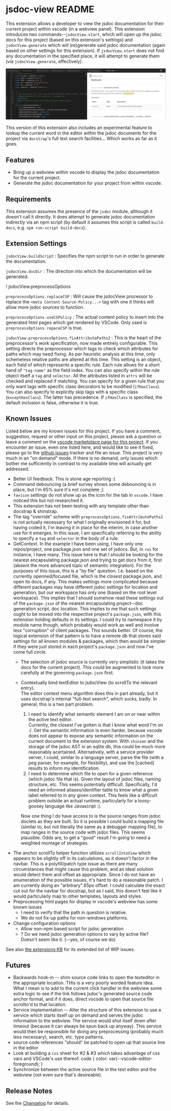 
# jsdoc-view README

This extension allows a developer to view the jsdoc documentation for their current project within vscode (in a webview panel).  This extension introduces two commands--`jsdocView.start`, which will open up the jsdoc docs for this project (based on this extension's settings) and `jsdocView.generate` which will (re)generate said jsdoc documentation (again based on other settings for this extension).  If `jsdocView.start` does not find any documentation in the specified place, it will attempt to generate them (via `jsdocView.generate`, effectively).  

![Screenshot of jsdoc view in action!](assets/screenshot.PNG "jsdoc view of this extension")

This version of this extension also includes an experimental feature to lookup the current word in the editor within the jsdoc documents for the project via `docstrap`'s full text search facilities... Which works as far as it goes.

## Features

- Bring up a webview within vscode to display the jsdoc documentation for the current project.
- Generate the jsdoc documentation for your project from within vscode.

## Requirements

This extension assumes the presence of the `jsdoc` module, although it doesn't call it directly.  It does attempt to generate jsdoc documentation indirectly via an npm script (by default it assumes this script is called `build-docs`, e.g. `npm run-script build-docs`).

## Extension Settings

`jsdocView.buildScript`
:   Specifies the npm script to run in order to generate the documentation.

`jsdocView.docDir`
:   The direction into which the documentation will be generated.

! jsdocView.preprocessOptions

`preprocessOptions.replaceCSP`
:   Will cause the jsdocView processor to replace the `<meta Content-Source-Policy...>` tag with one it thinks will allow more jsdoc sources to function.

`preprocessOptions.useCSPolicy`
:   The actual content policy to insert into the generated html pages which get rendered by VSCode.  Only used is `preprocessOptions.repaceCSP` is true.

`jsdocView.preprocessOptions.fixAttributePaths2`
:   This is the heart of the preprocessor's work specification, now made entirely configurable.  This setting directs the preprocessor which tags to check which attributes for paths which may need fixing.  As per heuristic analysis at this time, only schemeless relative paths are altered at this time.  This setting is an object, each field of which represents a specific rule.  Each rule allows for a short hand of `"tag-name"` as the field index.  You can also specify within the rule object itself a `tag` and `selector`.  All the attributes listed in `attrs` will be checked and replaced if matching.  You can specify for a given rule that you only want tags with specific class decorators to be modified (`ifHasClass`).  You can also specify to explicitly skip tags with a specific class (`exceptHasClass`).  The latter has precedence.  If `ifHasClass` is specified, the default inclusion is false, otherwise it is true. 

## Known Issues

Listed below are my known issues for this project.  If you have a comment, suggestion, request or other input on this project, please ask a question or leave a comment on the [vscode marketplace page for this project](https://marketplace.visualstudio.com/items?itemName=Shinworks.jsdoc-view).  If you encounter an issue, even one listed here, and would like to see it fixed, please go to the [github issues](https://github.com/Shizen/jsdoc-view/issues) tracker and file an issue.  This project is very much in an "on demand" mode.  If there is no demand, only issues which bother me sufficiently in contrast to my available time will actually get addressed.

- Better UI feedback.  This is stone age reporting :(
- Command debouncing (a brief survey shows some debouncing is in place, but I'm 65% sure it's not complete ;)
- `favicon` settings do not show up as the icon for the tab in `vscode`.  I have noticed this but not researched it.
- This extension has not been testing with any template other than docstrap & shinstrap.
- The tag "override" scheme with `preprocessOptions.fixAttributePaths2` is not actually necessary for what I originally envisioned it for, but having coded it, I'm leaving it in place for the interim, in case another use for it emerges.  In this issue, I am specifically referring to the ability to specify a `tag` and `selector` in the body of a rule.
- GetContext.  In the example I have been using, I have only one repos/project, one package.json and one set of jsdocs.  But, in `roi` for instance, I have many.  This issue here is that I should be looking for the nearest encapsulating package.json and trying to get docs from it, first (absent the more advanced topic of semantic integration).  For the purposes of this issue, this is a "by file" question.  I.e. based on the currently openned/focused file, which is the closest package.json, and open its docs, if any.  This makes settings more complicated because different packages may have different jsdoc settings for location and generation, but our workspace has only one (based on the root level workspace).  This implies that I should somehow read these settings out of the `package.json` of the nearest encapsulating project--doc generation script, doc location.  This implies to me that such settings ought to be moved into the respective project's `package.json`, with this extension holding defaults in its settings.  I could try to namespace it by module name though, which probably would work as well and involve less "corruption" of client packages.  This sounds better.  Of course, the logical extension of that pattern is to have a remote db that stores said settings for all known modules & packages, which then would be simpler if they were just stored in each project's `package.json` and now I've come full circle.
  - The selection of jsdoc source is currently very simplistic (it takes the docs for the current project).  This could be augmented to look more carefully at the governing `package.json` first.
  - Contextually bind textEditor to jsdocView (to scrollTo the relevant entry).  
      The editor context menu algorithm does this in part already, but it uses docstrap's internal "full-text search", which sucks, badly.  In general, this is a two part problem.
    1. I need to identify what semantic element I am on or near within the active text editor.  
        Currently, the closest I've gotten is that I know what word I'm on :/.  Get the semantic information is even harder, because vscode does not appear to expose any semantic information on the current document to the extension system.  With `shinzen` and the storage of the jsdoc AST in an sqlite db, this could be much more reasonably acertained.  Alternatively, with a service provider server, I could, similar to a language server, parse the file (with a peg parser, for example, for flexbility), and use the \[cached\] results to inform my identification.
    2. I need to determine which file to open for a given reference (which jsdoc file that is).
        Given the layout of jsdoc files, naming structure, etc.  This seems potentially difficult.  Specifically, I'd need an informed aliases/identifier table to know what a given label referred to in any given context.  This feels like a difficult problem outside an actual runtime, particularly for a loosy-goosey language like Javascript :).

      Now one thing I do have access to is the source ranges from jsdoc doclets as they are built.  So it is possible I could build a mapping file (similar to, but not literally the same as a debugger mapping file), to map ranges in the source code with jsdoc files.  This seems plausible.  Odds are, to get a "good" result I'm going to need a weighted montage of strategies.
- The anchor scrollTo helper function utilizes `scrollIntoView` which appears to be slightly off in its calculations, as it doesn't factor in the navbar.  This is a polyfill/patch type issue as there are many circumstances that might cause this problem, and an ideal solution would detect them and offset as appropriate.  Since I do not have an enumeration of the possible issues, it's hard to do a reasonable patch.  I am currently doing an "arbitrary" 65px offset.  I could calculate the exact cut out for the navbar for docstrap, but as I said, this doesn't feel like it would particularly map to other templates, layouts and styles.
- Preprocessing html pages for display in vscode's webview has some known issues
  - I need to verify that the path in question is relative.
  - We do not fix-up paths for non-windows platforms.
- Change configuration options
  - Allow non-npm based script for jsdoc generation
  - ? Do we need jsdoc generation options to vary by active file?  Doesn't seem like it.  (--yes, of course we do)

See also [the extensions KB](P:/_KnowledgeBase/_Applications/Visual%20Code/Extensions.md#WIP) for its extended list of WIP issues.

## Futures

- Backwards hook-in -- shim source code links to open the texteditor in the appropriate location.  THis is a very poorly worded feature idea.  What I mean is to add to the current click handler in the webview some extra logic to see if the link follows jsdoc's generated source code anchor format, and if it does, direct vscode to open that source file scrollto'd to that location.
- Service implementation -- Alter the structure of this extension to use a service which starts itself up on demand and serves the jsdoc information to the webview.  The service would shut itself down after timeout (because it can always be spun back up anyway).  This service would then be responsible for doing any preprocessing (probably much less necessary), search, etc. type patterns.
- source code references "should" be patched to open up that source line in the editor
- Look at building a `css` sheet for #2 & #3 which takes advantage of css vars and VSCode's use thereof.
		code {
		    color: var(--vscode-editor-foreground);
		} 
- Synchronize between the active source file in the text editor and the webview (not even sure that's desireable).

## Release Notes

See the [Changelog](CHANGELOG.md) for details.